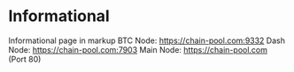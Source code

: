 # Informational
Informational page in markup
BTC Node: https://chain-pool.com:9332
Dash Node: https://chain-pool.com:7903
Main Node: https://chain-pool.com (Port 80)
